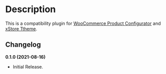 # Description

This is a compatibility plugin for [WooCommerce Product Configurator](https://iconicwp.com/products/woocommerce-product-configurator/?utm_source=iconicwp&utm_medium=plugin&utm_campaign=product-configurator-compat-xstore) and [xStore Ttheme](https://themeforest.net/item/xstore-responsive-woocommerce-theme/15780546).

## Changelog

**0.1.0 (2021-08-16)**
* Initial Release.